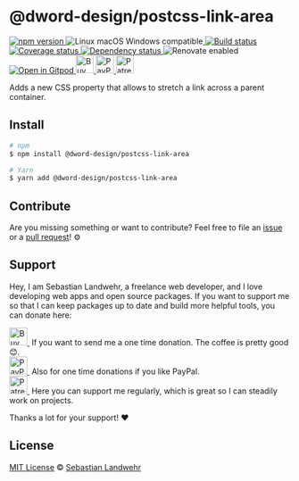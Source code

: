 <!-- TITLE/ -->
# @dword-design/postcss-link-area
<!-- /TITLE -->

<!-- BADGES/ -->
  <p>
    <a href="https://npmjs.org/package/@dword-design/postcss-link-area">
      <img
        src="https://img.shields.io/npm/v/@dword-design/postcss-link-area.svg"
        alt="npm version"
      >
    </a><img src="https://img.shields.io/badge/os-linux%20%7C%C2%A0macos%20%7C%C2%A0windows-blue" alt="Linux macOS Windows compatible"><a href="https://github.com/dword-design/postcss-link-area/actions">
      <img
        src="https://github.com/dword-design/postcss-link-area/workflows/build/badge.svg"
        alt="Build status"
      >
    </a><a href="https://codecov.io/gh/dword-design/postcss-link-area">
      <img
        src="https://codecov.io/gh/dword-design/postcss-link-area/branch/master/graph/badge.svg"
        alt="Coverage status"
      >
    </a><a href="https://david-dm.org/dword-design/postcss-link-area">
      <img src="https://img.shields.io/david/dword-design/postcss-link-area" alt="Dependency status">
    </a><img src="https://img.shields.io/badge/renovate-enabled-brightgreen" alt="Renovate enabled"><br/><a href="https://gitpod.io/#https://github.com/dword-design/postcss-link-area">
      <img src="https://gitpod.io/button/open-in-gitpod.svg" alt="Open in Gitpod">
    </a><a href="https://www.buymeacoffee.com/dword">
      <img
        src="https://www.buymeacoffee.com/assets/img/guidelines/download-assets-sm-2.svg"
        alt="Buy Me a Coffee"
        height="32"
      >
    </a><a href="https://paypal.me/SebastianLandwehr">
      <img
        src="https://dword-design.de/images/paypal.svg"
        alt="PayPal"
        height="32"
      >
    </a><a href="https://www.patreon.com/dworddesign">
      <img
        src="https://dword-design.de/images/patreon.svg"
        alt="Patreon"
        height="32"
      >
    </a>
</p>
<!-- /BADGES -->

<!-- DESCRIPTION/ -->
Adds a new CSS property that allows to stretch a link across a parent container.
<!-- /DESCRIPTION -->

<!-- INSTALL/ -->
## Install

```bash
# npm
$ npm install @dword-design/postcss-link-area

# Yarn
$ yarn add @dword-design/postcss-link-area
```
<!-- /INSTALL -->

<!-- LICENSE/ -->
## Contribute

Are you missing something or want to contribute? Feel free to file an [issue](https://github.com/dword-design/postcss-link-area/issues) or a [pull request](https://github.com/dword-design/postcss-link-area/pulls)! ⚙️

## Support

Hey, I am Sebastian Landwehr, a freelance web developer, and I love developing web apps and open source packages. If you want to support me so that I can keep packages up to date and build more helpful tools, you can donate here:

<p>
  <a href="https://www.buymeacoffee.com/dword">
    <img
      src="https://www.buymeacoffee.com/assets/img/guidelines/download-assets-sm-2.svg"
      alt="Buy Me a Coffee"
      height="32"
    >
  </a>&nbsp;If you want to send me a one time donation. The coffee is pretty good 😊.<br/>
  <a href="https://paypal.me/SebastianLandwehr">
    <img
      src="https://dword-design.de/images/paypal.svg"
      alt="PayPal"
      height="32"
    >
  </a>&nbsp;Also for one time donations if you like PayPal.<br/>
  <a href="https://www.patreon.com/dworddesign">
    <img
      src="https://dword-design.de/images/patreon.svg"
      alt="Patreon"
      height="32"
    >
  </a>&nbsp;Here you can support me regularly, which is great so I can steadily work on projects.
</p>

Thanks a lot for your support! ❤️

## License

[MIT License](https://opensource.org/licenses/MIT) © [Sebastian Landwehr](https://dword-design.de)
<!-- /LICENSE -->
